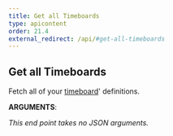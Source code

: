 ```yaml
---
title: Get all Timeboards
type: apicontent
order: 21.4
external_redirect: /api/#get-all-timeboards
---
```


## Get all Timeboards
Fetch all of your [timeboard][1]' definitions.

**ARGUMENTS**:

*This end point takes no JSON arguments.*

[1]: /graphing/dashboards/timeboard
